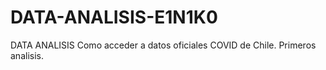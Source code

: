 # DATA-ANALISIS-E1N1K0
DATA ANALISIS
Como acceder a datos oficiales COVID de Chile.
Primeros analisis.

